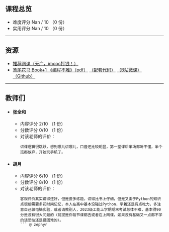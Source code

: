 ## 课程总览  
- 难度评分 Nan / 10 （0 份）  
- 实用评分 Nan / 10 （0 份）  

---

## 资源
- [推荐网课（无广，imooc打钱！）](https://www.imooc.com/learn/1261)  
- [鸢尾花书 Book+1 《编程不难》（pdf）](https://file.uhsea.com/2403/be5da32ab7c06ff788876da4268c8c5275.pdf) [（配套代码）](https://file.uhsea.com/2403/4cc91475236e2156ebd5673ea74d680dQ5.zip) [（B站微课）](https://space.bilibili.com/513194466) [（Github）](https://github.com/Visualize-ML/Book1_Python-For-Beginners)

---

## 教师们  
- #### 张全和  
    - 内容评分 2/10 （1 份）  
    - 分数评分 0/10 （1 份）  
    - 对该老师的评价：  
        ```
        讲课逻辑很跳跃，想到哪儿讲哪儿，口音还比较明显，第一堂课后半场都听不懂，半个班都放弃，开始玩手机了。
        ```  
- #### 胡月  
    - 内容评分 6/10 （1 份）  
    - 分数评分 8/10 （1 份）  
    - 对该老师的评价：  
        ```
        客观评价其实讲得还好，但是要多练题，讲得比书上仔细，但是又由于Python的知识点很细需要多花时间记忆，本人在高中基本没碰过Python，学着还是有点吃力，多注意自己做电脑实验，或者请教别人，2023级工能上学期期末考试总体不难，基本得90分是没有很大问题的（前提是你每节课都去或者在上网课，如果没有基础又一点都不学的话恐怕还是挺困难的）。
        ``` @ zephyr  